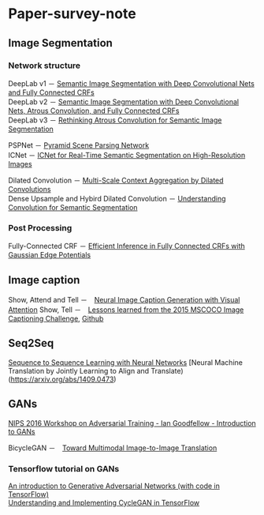 # Paper-survey-note

## Image Segmentation
### Network structure
DeepLab v1 － [Semantic Image Segmentation with Deep Convolutional Nets and Fully Connected CRFs](https://arxiv.org/abs/1412.7062)  
DeepLab v2 － [Semantic Image Segmentation with Deep Convolutional Nets, Atrous Convolution, and Fully Connected CRFs](https://arxiv.org/abs/1606.00915)  
DeepLab v3 － [Rethinking Atrous Convolution for Semantic Image Segmentation](https://arxiv.org/abs/1706.05587)

PSPNet － [Pyramid Scene Parsing Network](https://arxiv.org/abs/1612.01105)  
ICNet － [ICNet for Real-Time Semantic Segmentation on High-Resolution Images](https://arxiv.org/abs/1704.08545)

Dilated Convolution － [Multi-Scale Context Aggregation by Dilated Convolutions](https://arxiv.org/abs/1511.07122)  
Dense Upsample and Hybird Dilated Convolution － [Understanding Convolution for Semantic Segmentation](https://arxiv.org/abs/1702.08502)

### Post Processing
Fully-Connected CRF － [Efficient Inference in Fully Connected CRFs with Gaussian Edge Potentials](https://arxiv.org/abs/1210.5644)

## Image caption
Show, Attend and Tell －　[Neural Image Caption Generation with Visual Attention](https://arxiv.org/abs/1502.03044)
Show, Tell －　[Lessons learned from the 2015 MSCOCO Image Captioning Challenge](https://arxiv.org/abs/1609.06647), [Github](https://github.com/tensorflow/models/tree/master/research/im2txt)

## Seq2Seq
[Sequence to Sequence Learning with Neural Networks](https://arxiv.org/abs/1409.3215)
[Neural Machine Translation by Jointly Learning to Align and Translate)(https://arxiv.org/abs/1409.0473)

## GANs
[NIPS 2016 Workshop on Adversarial Training - Ian Goodfellow - Introduction to GANs](https://www.youtube.com/watch?v=RvgYvHyT15E)  

BicycleGAN －　[Toward Multimodal Image-to-Image Translation](https://arxiv.org/abs/1711.11586)  

### Tensorflow tutorial on GANs
[An introduction to Generative Adversarial Networks (with code in TensorFlow)](http://blog.aylien.com/introduction-generative-adversarial-networks-code-tensorflow/)  
[Understanding and Implementing CycleGAN in TensorFlow](https://hardikbansal.github.io/CycleGANBlog/)  
